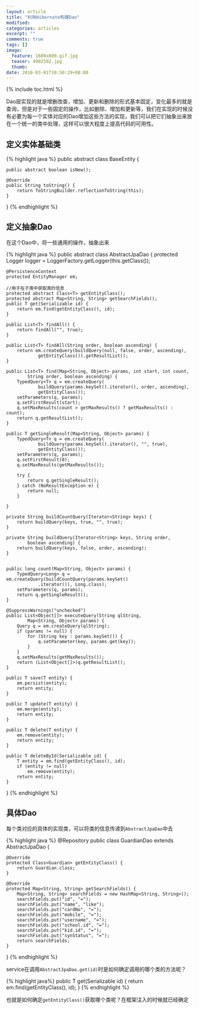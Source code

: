 ```yaml
---
layout: article
title: "利用Hibernate构建Dao"
modified:
categories: articles
excerpt: ""
comments: true
tags: []
image: 
  feature: 1600x800.gif.jpg
  teaser: 4002502.jpg
  thumb:
date: 2016-03-01T10:50:29+08:00
---
```


{% include toc.html %}

Dao层实现的就是增删改查，增加、更新和删除的形式基本固定，变化最多的就是查询，但是对于一些固定的操作，比如删除、增加和更新等，我们在实现的时候没有必要为每一个实体对应的Dao增加这些方法的实现，我们可以把它们抽象出来放在一个统一的类中处理，这样可以很大程度上提高代码的可用性。

## 定义实体基础类

{% highlight java %}
public abstract class BaseEntity {

	public abstract boolean isNew();

	@Override
	public String toString() {
		return ToStringBuilder.reflectionToString(this);
	}

}
{% endhighlight %}

## 定义抽象Dao

在这个Dao中，将一些通用的操作，抽象出来

{% highlight java %}
public abstract class AbstractJpaDao<T extends BaseEntity> {
	protected Logger logger = LoggerFactory.getLogger(this.getClass());

	@PersistenceContext
	protected EntityManager em;

    //用于在子类中获取类的信息
	protected abstract Class<T> getEntityClass();
	protected abstract Map<String, String> getSearchFields();
	public T get(Serializable id) {
		return em.find(getEntityClass(), id);
	}

	public List<T> findAll() {
		return findAll("", true);
	}

	public List<T> findAll(String order, boolean ascending) {
		return em.createQuery(buildQuery(null, false, order, ascending),
				getEntityClass()).getResultList();
	}

	public List<T> find(Map<String, Object> params, int start, int count,
			String order, boolean ascending) {
		TypedQuery<T> q = em.createQuery(
				buildQuery(params.keySet().iterator(), order, ascending),
				getEntityClass());
		setParameters(q, params);
		q.setFirstResult(start);
		q.setMaxResults(count > getMaxResults() ? getMaxResults() : count);
		return q.getResultList();
	}

	public T getSingleResult(Map<String, Object> params) {
		TypedQuery<T> q = em.createQuery(
				buildQuery(params.keySet().iterator(), "", true),
				getEntityClass());
		setParameters(q, params);
		q.setFirstResult(0);
		q.setMaxResults(getMaxResults());

		try {
			return q.getSingleResult();
		} catch (NoResultException e) {
			return null;
		}

	}

	private String buildCountQuery(Iterator<String> keys) {
		return buildQuery(keys, true, "", true);
	}

	private String buildQuery(Iterator<String> keys, String order,
			boolean ascending) {
		return buildQuery(keys, false, order, ascending);
	}


	public long count(Map<String, Object> params) {
		TypedQuery<Long> q = em.createQuery(buildCountQuery(params.keySet()
				.iterator()), Long.class);
		setParameters(q, params);
		return q.getSingleResult();
	}

	@SuppressWarnings("unchecked")
	public List<Object[]> executeQuery(String qlString,
			Map<String, Object> params) {
		Query q = em.createQuery(qlString);
		if (params != null) {
			for (String key : params.keySet()) {
				q.setParameter(key, params.get(key));
			}
		}
		q.setMaxResults(getMaxResults());
		return (List<Object[]>)q.getResultList();
	}

	public T save(T entity) {
		em.persist(entity);
		return entity;
	}

	public T update(T entity) {
		em.merge(entity);
		return entity;
	}

	public T delete(T entity) {
		em.remove(entity);
		return entity;
	}

	public T deleteById(Serializable id) {
		T entity = em.find(getEntityClass(), id);
		if (entity != null)
			em.remove(entity);
		return entity;
	}

}
{% endhighlight %}

## 具体Dao

每个类对应的具体的实现类，可以将类的信息传递到`AbstractJpaDao`中去

{% highlight java %}
@Repository
public class GuardianDao extends AbstractJpaDao<Guardian> {

	@Override
	protected Class<Guardian> getEntityClass() {
		return Guardian.class;
	}
	
	@Override
	protected Map<String, String> getSearchFields() {
		Map<String, String> searchFields = new HashMap<String, String>();
		searchFields.put("id", "=");
		searchFields.put("name", "like");
		searchFields.put("cardNo", "=");
		searchFields.put("mobile", "=");
		searchFields.put("username", "=");
		searchFields.put("school.id", "=");
		searchFields.put("kid.id", "=");
		searchFields.put("synStatus", "=");
		return searchFields;
	}

}
{% endhighlight %}

service在调用`AbstractJpaDao.get(id)`时是如何确定调用的哪个类的方法呢？

{% highlight java%}
	public T get(Serializable id) {
		return em.find(getEntityClass(), id);
	}
{% endhighlight %}

也就是如何确定`getEntityClass()`获取哪个类呢？在框架注入的时候就已经确定